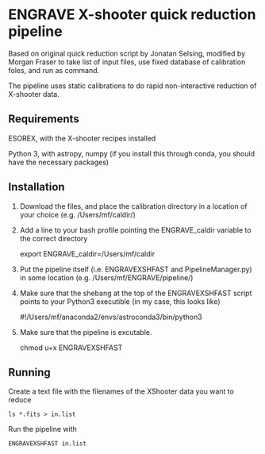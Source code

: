 # ENGRAVE X-shooter quick reduction pipeline

Based on original quick reduction script by Jonatan Selsing, modified by Morgan Fraser to take list of input files, use fixed database of calibration foles, and run as command.

The pipeline uses static calibrations to do rapid non-interactive reduction of X-shooter data.


## Requirements

ESOREX, with the X-shooter recipes installed

Python 3, with astropy, numpy (if you install this through conda, you should have the necessary packages)



## Installation

1. Download the files, and place the calibration directory in a location of your choice (e.g. /Users/mf/caldir/)

2. Add a line to your bash profile pointing the ENGRAVE_caldir variable to the correct directory

	export ENGRAVE_caldir=/Users/mf/caldir

3. Put the pipeline itself (i.e. ENGRAVEXSHFAST and PipelineManager.py) in some location (e.g. /Users/mf/ENGRAVE/pipeline/)

4. Make sure that the shebang at the top of the ENGRAVEXSHFAST script points to your Python3 executible (in my case, this looks like)

	#!/Users/mf/anaconda2/envs/astroconda3/bin/python3

5. Make sure that the pipeline is excutable.

	chmod u+x ENGRAVEXSHFAST



## Running

Create a text file with the filenames of the XShooter data you want to reduce

	ls *.fits > in.list

Run the pipeline with

	ENGRAVEXSHFAST in.list
